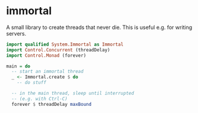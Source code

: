 immortal
========

A small library to create threads that never die. This is useful e.g. for
writing servers.

``` haskell
import qualified System.Immortal as Immortal
import Control.Concurrent (threadDelay)
import Control.Monad (forever)

main = do
  -- start an immortal thread
  _ <- Immortal.create $ do
    -- do stuff

  -- in the main thread, sleep until interrupted
  -- (e.g. with Ctrl-C)
  forever $ threadDelay maxBound
```
